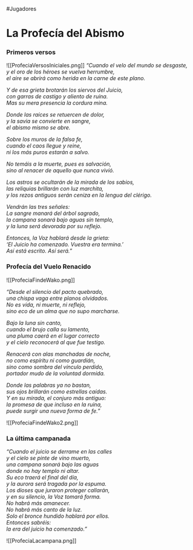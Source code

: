 #Jugadores 
# La Profecía del Abismo

### **Primeros versos**

![[ProfeciaVersosIniciales.png]]
_“Cuando el velo del mundo se desgaste,_  
_y el oro de los héroes se vuelva herrumbre,_  
_el aire se abrirá como herida en la carne de este plano._

_Y de esa grieta brotarán los siervos del Juicio,_  
_con garras de castigo y aliento de ruina._  
_Mas su mera presencia la cordura mina._

_Donde las raíces se retuercen de dolor,_  
_y la savia se convierte en sangre,_  
_el abismo mismo se abre._

_Sobre los muros de la falsa fe,_  
_cuando el caos llegue y reine,_  
_ni los más puros estarán a salvo._

_No temáis a la muerte, pues es salvación,_  
_sino al renacer de aquello que nunca vivió._

_Los astros se ocultarán de la mirada de los sabios,_  
_las reliquias brillarán con luz marchita,_  
_y los rezos antiguos serán ceniza en la lengua del clérigo._

_Vendrán las tres señales:_  
_La sangre manará del árbol sagrado,_  
_la campana sonará bajo aguas sin templo,_  
_y la luna será devorada por su reflejo._

_Entonces, la Voz hablará desde la grieta:_  
_‘El Juicio ha comenzado. Vuestra era termina.’_  
_Así está escrito. Así será.”_


### **Profecía del  Vuelo Renacido**

![[ProfeciaFindeWako.png]]

*“Desde el silencio del pacto quebrado,*  
*una chispa vaga entre planos olvidados.*  
*No es vida, ni muerte, ni reflejo,*  
*sino eco de un alma que no supo marcharse.*

*Bajo la luna sin canto,*  
*cuando el brujo calla su lamento,*  
*una pluma caerá en el lugar correcto*  
*y el cielo reconocerá al que fue testigo.*

*Renacerá con alas manchadas de noche,*  
*no como espíritu ni como guardián,*  
*sino como sombra del vínculo perdido,*  
*portador mudo de la voluntad dormida.*

*Donde las palabras ya no bastan,*  
*sus ojos brillarán como estrellas caídas.*  
*Y en su mirada, el conjuro más antiguo:*  
*la promesa de que incluso en la ruina,*  
*puede surgir una nueva forma de fe.”*

![[ProfeciaFindeWako2.png]]

### **La última campanada**

*“Cuando el juicio se derrame en las calles*  
*y el cielo se pinte de vino muerto,*  
*una campana sonará bajo las aguas*  
*donde no hay templo ni altar.*  
*Su eco traerá el final del día,*  
*y la aurora será tragada por la espuma.*  
*Los dioses que juraron proteger callarán,*  
*y en su silencio, la Voz tomará forma.*  
*No habrá más amanecer.*  
*No habrá más canto de la luz.*  
*Solo el bronce hundido hablará por ellos.*  
*Entonces sabréis:*  
*la era del juicio ha comenzado.”*

![[ProfeciaLacampana.png]]
